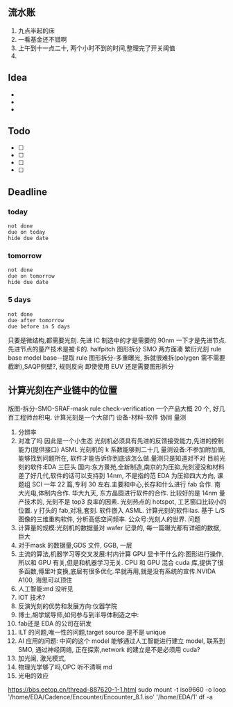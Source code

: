 ## 流水账
1. 九点半起的床
2. 一看基金还不错啊
3. 上午到十一点二十, 两个小时不到的时间,整理完了开关阈值
4. 

## Idea
- 
- 
- 

## Todo
- [ ] 
- [ ] 
- [ ] 
- [ ] 

## Deadline
### today
```tasks
not done
due on today
hide due date
```
### tomorrow
```tasks
not done
due on tomorrow
hide due date
```
### 5 days
```tasks
not done
due after tomorrow
due before in 5 days
```
只要是微结构,都需要光刻. 先进 IC 制造中的才是需要的.90nm 一下才是先进节点.先进节点的量产技术是被卡的.
halfpitch
图形拆分
SMO 两方面凑
繁衍光刻
rule base
model base--提取 rule
图形拆分-多重曝光, 拆就很难拆(polygen 需不需要截断),SAQP侧壁?,
规则反向
即使使用 EUV 还是需要图形拆分
## 计算光刻在产业链中的位置
版图-拆分-SMO-SRAF-mask rule check-verification
一个产品大概 20 个, 好几百工程师台积电. 计算光刻是一个大部门
设备-材料-软件 协同
量测
1. 分辨率
2. 对准了吗
因此是一个小生态
光刻机必须具有先进的反馈接受能力,先进的控制能力(提供接口)
ASML 光刻机的 k 系数能够到二十几
量测设备:不参加附加值, 能够找到问题所在, 软件才能告诉你到底该怎么做.量测只是知道对不对
目前光刻的软件:EDA 三巨头
国内:东方景苑,全新制造,南京的为压抑,光刻浸没和材料差了好几代,软件的话可以支持到 14nm, 不是指的范 EDA
为压抑四大方向, 课题组 SCI 一年 22 篇,专利 30 左右.主要和中心,长存和什么进行 fab 合作. 南大光电,体制内合作. 华大九天, 东方晶圆进行软件的合作. 比较好的是 14nm 量产技术的, 光刻不是 top3 良率的因素. 光刻热点的 hotspot, 工艺窗口比较小的位置. y 打头的 fab,对准,套刻. 软件嵌入 ASML. 计算光刻的软件ilas. 基于 L/S图像的三维重构软件, 分析高低空间频率. 公众号:光刻人的世界. 
问题
1. 计算量的规模:光刻机的数据量对 wafer 记录的, 每一篇曝光都有详细的数据, 巨大
2. 对于mask 的数据量,GDS 文件, GGB, 一层
3. 主流的算法,机器学习等交叉发展:村内计算 GPU 显卡干什么的:图形进行操作,所以和 GPU 有关,但是和机器学习无关. CPU 和 GPU 混合 cuda 库,提供了很多函数,傅里叶变换,底层有很多优化.早就再用,就是没有系统的宣传.NVIDA A100, 海思可以顶住
4. 人工智能:md 没听见
5. IOT 技术?
6. 反演光刻的优势和发展方向:仪器学院
7. 博士,胡学斌导师,如何参与到半导体制造之中: 
8. fab还是 EDA 的公司在研发
9. ILT 的问题,唯一性的问题,target source 是不是 unique
10. AI 应用的问题: 中间的这个 model 能够通过人工智能进行建立 model, 联系到 SMO, 通过神经网络, 正在探索,network 的建立是不是必须用 cuda?
11. 加光阑, 激光模式,
12. 物理光学够了吗,OPC 听不清啊 md
13. 光电的效应

https://bbs.eetop.cn/thread-887620-1-1.html
sudo mount -t iso9660 -o loop '/home/EDA/Cadence/Encounter/Encounter_8.1.iso' '/home/EDA/1' 
df -a
